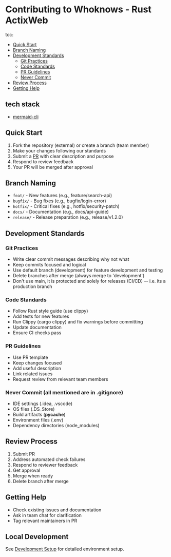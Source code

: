
# Contributing to Whoknows - Rust ActixWeb

toc: 
- [Quick Start](#quick-start)
- [Branch Naming](#branch-naming)
- [Development Standards](#development-standards)
  - [Git Practices](#git-practices)
  - [Code Standards](#code-standards)
  - [PR Guidelines](#pr-guidelines)
  - [Never Commit](#never-commit-all-mentioned-are-in-gitignore)
- [Review Process](#review-process)
- [Getting Help](#getting-help)

## tech stack

- [mermaid-cli](docs/development/setup/mermaid.md)

## Quick Start

1. Fork the repository (external) or create a branch (team member)
2. Make your changes following our standards
3. Submit a [PR](../../.github/templates/PULL_REQUEST_TEMPLATE.md) with clear description and purpose
4. Respond to review feedback
5. Your PR will be merged after approval

## Branch Naming

- `feat/` - New features (e.g., feature/search-api)
- `bugfix/` - Bug fixes (e.g., bugfix/login-error)
- `hotfix/` - Critical fixes (e.g., hotfix/security-patch)
- `docs/` - Documentation (e.g., docs/api-guide)
- `release/` - Release preparation (e.g., release/v1.2.0)

## Development Standards

### Git Practices
- Write clear commit messages describing why not what
- Keep commits focused and logical
- Use default branch (development) for feature development and testing
- Delete branches after merge (always merge to 'development')
- Don't use main, it is protected and solely for releases (CI/CD) -- i.e. its a production branch

### Code Standards
- Follow Rust style guide (use clippy)
- Add tests for new features
- Run Clippy (cargo clippy) and fix warnings before committing
- Update documentation
- Ensure CI checks pass


### PR Guidelines
- Use PR template
- Keep changes focused
- Add useful description
- Link related issues
- Request review from relevant team members

### Never Commit (all mentioned are in .gitignore)
- IDE settings (.idea, .vscode)
- OS files (.DS_Store)
- Build artifacts (__pycache__)
- Environment files (.env)
- Dependency directories (node_modules)

## Review Process

1. Submit PR
2. Address automated check failures
3. Respond to reviewer feedback
4. Get approval
5. Merge when ready
6. Delete branch after merge

## Getting Help

- Check existing issues and documentation
- Ask in team chat for clarification
- Tag relevant maintainers in PR

## Local Development

See [Development Setup](docs/development/setup/rust_setup.md) for detailed environment setup.
